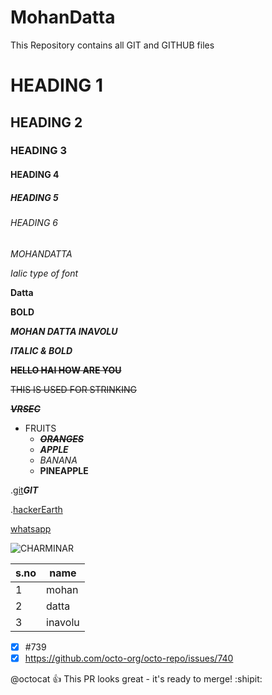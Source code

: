 # MohanDatta
This Repository contains all GIT and GITHUB files
# HEADING 1
## HEADING 2
### HEADING 3
#### HEADING 4
##### HEADING 5
###### HEADING 6

*MOHANDATTA*

*Ialic type of font*

**Datta**

**BOLD**

***MOHAN DATTA INAVOLU***

***ITALIC & BOLD***

~~**HELLO HAI HOW ARE YOU**~~

~~THIS IS USED FOR STRINKING~~

~~***VRSEC***~~

* FRUITS
  * ~~***ORANGES***~~
  * ***APPLE***
  * *BANANA*
  * **PINEAPPLE**
  
  
.[git](https://git-scm.com/)***GIT***

.[hackerEarth](https://www.hackerearth.com)

 [whatsapp](https://web.whatsapp.com)

 ![CHARMINAR](https://indiacurrents.com/wp-content/uploads/2021/08/1599px-The_Charminar_on_a_cloudy_day.jpeg)
 
 s.no|name|
 ----|----|
 1|mohan
 2|datta
 3|inavolu
 - [x] #739
- [x] https://github.com/octo-org/octo-repo/issues/740

@octocat :+1: This PR looks great - it's ready to merge! :shipit:

 
 
 
 







